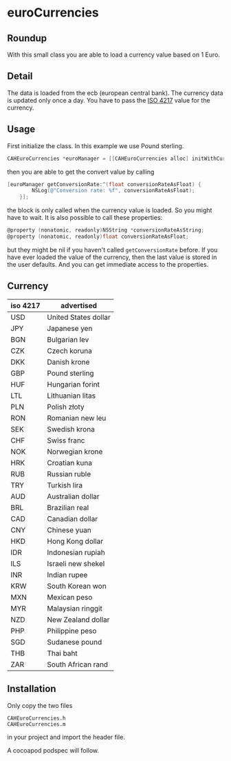 euroCurrencies
==============

Roundup
-------
With this small class you are able to load a currency value based on 1 Euro. 

Detail
------
The data is loaded from the ecb (european central bank). The currency data is updated only once a day. You have to pass the [ISO 4217](http://en.wikipedia.org/wiki/ISO_4217) value for the currency.

Usage
-----
First initialize the class. In this example we use Pound sterling.

```objective-c
CAHEuroCurrencies *euroManager = [[CAHEuroCurrencies alloc] initWithCurrency:@"GBP"];
```
then you are able to get the convert value by calling

```objective-c
[euroManager getConversionRate:^(float conversionRateAsFloat) {
        NSLog(@"Conversion rate: %f", conversionRateAsFloat);
    }];

```
the block is only called when the currency value is loaded. So you might have to wait. It is also possible to call these properties:

```objective-c
@property (nonatomic, readonly)NSString *conversionRateAsString;
@property (nonatomic, readonly)float conversionRateAsFloat;
```

but they might be nil if you haven't called `getConversionRate` before. If you have ever loaded the value of the currency, then the last value is stored in the user defaults. And you can get immediate access to the properties.

Currency
--------
iso 4217 | advertised
-------- | ----------
USD | United States dollar
JPY | Japanese yen
BGN | Bulgarian lev
CZK | Czech koruna
DKK | Danish krone
GBP | Pound sterling
HUF | Hungarian forint
LTL | Lithuanian litas
PLN | Polish złoty
RON | Romanian new leu
SEK | Swedish krona
CHF | Swiss franc
NOK | Norwegian krone
HRK | Croatian kuna
RUB | Russian ruble
TRY | Turkish lira
AUD | Australian dollar
BRL | Brazilian real
CAD | Canadian dollar
CNY | Chinese yuan
HKD | Hong Kong dollar
IDR | Indonesian rupiah
ILS | Israeli new shekel
INR | Indian rupee
KRW | South Korean won
MXN | Mexican peso
MYR | Malaysian ringgit
NZD | New Zealand dollar
PHP | Philippine peso
SGD | Sudanese pound
THB | Thai baht
ZAR | South African rand

Installation
------------
Only copy the two files
```
CAHEuroCurrencies.h
CAHEuroCurrencies.m
```
in your project and import the header file.

A cocoapod podspec will follow.